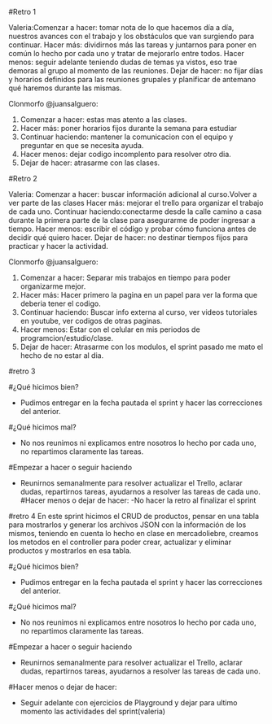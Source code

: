 #Retro 1

Valeria:Comenzar a hacer: tomar nota de lo que hacemos día a día, nuestros avances con el trabajo y los obstáculos que van surgiendo para continuar. Hacer más: dividirnos más las tareas y juntarnos para poner en común lo hecho por cada uno y tratar de mejorarlo entre todos. 
Hacer menos: seguir adelante teniendo dudas de temas ya vistos, eso trae demoras al grupo al momento de las reuniones. 
Dejar de hacer: no fijar días y horarios definidos para las reuniones grupales y planificar de antemano qué haremos durante las mismas.


Clonmorfo @juansalguero:
1. Comenzar a hacer: estas mas atento a las clases.
2. Hacer más: poner horarios fijos durante la semana para estudiar
3. Continuar haciendo: mantener la comunicacion con el equipo y preguntar en que se necesita ayuda.
4. Hacer menos: dejar codigo incomplento para resolver otro dia.
5. Dejar de hacer: atrasarme con las clases.


#Retro 2

Valeria: Comenzar a hacer: buscar información adicional al curso.Volver a ver parte de las clases
Hacer más: mejorar el trello para organizar el trabajo de cada uno.
Continuar haciendo:conectarme desde la calle camino a casa durante la primera parte de la clase para asegurarme de poder ingresar a tiempo.
Hacer menos: escribir el código y probar cómo funciona antes de decidir qué quiero hacer.
Dejar de hacer: no destinar tiempos fijos para practicar y hacer la actividad.

Clonmorfo @juansalguero:
1. Comenzar a hacer: Separar mis trabajos en tiempo para poder organizarme mejor.
2. Hacer más: Hacer primero la pagina en un papel para ver la forma que deberia tener el codigo.
3. Continuar haciendo: Buscar info externa al curso, ver videos tutoriales en youtube, ver codigos de otras paginas.
4. Hacer menos: Estar con el celular en mis periodos de programcion/estudio/clase.
5. Dejar de hacer: Atrasarme con los modulos, el sprint pasado me mato el hecho de no estar al dia.

#retro 3

#¿Qué hicimos bien?
- Pudimos entregar en la fecha pautada el sprint y hacer las correcciones del anterior.

#¿Qué hicimos mal?
- No nos reunimos ni explicamos entre nosotros lo hecho por cada uno, no repartimos claramente las tareas.

#Empezar a hacer o seguir haciendo
- Reunirnos semanalmente para resolver actualizar el Trello, aclarar dudas, repartirnos tareas, ayudarnos a resolver las tareas de cada uno.
#Hacer menos o dejar de hacer: 
-No hacer la retro al finalizar el sprint

#retro 4
En este sprint hicimos el CRUD de productos, pensar en una tabla para mostrarlos y generar los archivos JSON con la información de los mismos, teniendo en cuenta lo hecho en clase en mercadoliebre,  creamos los metodos en el controller para poder crear, actualizar y eliminar productos y mostrarlos en esa tabla.

#¿Qué hicimos bien?
- Pudimos entregar en la fecha pautada el sprint y hacer las correcciones del anterior.

#¿Qué hicimos mal?
- No nos reunimos ni explicamos entre nosotros lo hecho por cada uno, no repartimos claramente las tareas.

#Empezar a hacer o seguir haciendo
- Reunirnos semanalmente para resolver actualizar el Trello, aclarar dudas, repartirnos tareas, ayudarnos a resolver las tareas de cada uno.

#Hacer menos o dejar de hacer:
- Seguir adelante con ejercicios de Playground y dejar para ultimo momento las actividades del sprint(valeria)